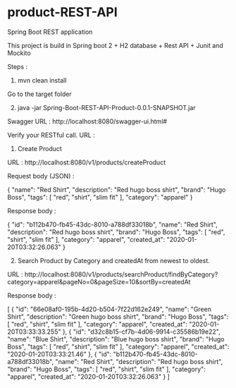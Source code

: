 # product-REST-API
Spring Boot REST application 

This project is build in Spring boot 2 + H2 database + Rest API + Junit and Mockito

Steps :

1) mvn clean install

Go to the target folder

2) java -jar Spring-Boot-REST-API-Product-0.0.1-SNAPSHOT.jar

Swagger URL : http://localhost:8080/swagger-ui.html#

Verify your RESTful call. URL :

1) Create Product 

URL : http://localhost:8080/v1/products/createProduct

Request body (JSON) :

{
  "name": "Red Shirt",
  "description": "Red hugo boss shirt",
  "brand": "Hugo Boss",
  "tags": [
    "red",
    "shirt",
    "slim fit"
  ],
  "category": "apparel"
}

Response body :

{
  "id": "b112b470-fb45-43dc-8010-a788df33018b",
  "name": "Red Shirt",
  "description": "Red hugo boss shirt",
  "brand": "Hugo Boss",
  "tags": [
    "red",
    "shirt",
    "slim fit"
  ],
  "category": "apparel",
  "created_at": "2020-01-20T03:32:26.063"
}

2) Search Product by Category and createdAt from newest to oldest.

URL : http://localhost:8080/v1/products/searchProduct/findByCategory?category=apparel&pageNo=0&pageSize=10&sortBy=createdAt

Response body :

[
  {
    "id": "66e08af0-195b-4d20-b504-7f22d162e249",
    "name": "Green Shirt",
    "description": "Green hugo boss shirt",
    "brand": "Hugo Boss",
    "tags": [
      "red",
      "shirt",
      "slim fit"
    ],
    "category": "apparel",
    "created_at": "2020-01-20T03:33:33.255"
  },
  {
    "id": "d32c8b15-cf7b-4d06-9914-c35586b19e22",
    "name": "Blue Shirt",
    "description": "Blue hugo boss shirt",
    "brand": "Hugo Boss",
    "tags": [
      "red",
      "shirt",
      "slim fit"
    ],
    "category": "apparel",
    "created_at": "2020-01-20T03:33:21.46"
  },
  {
    "id": "b112b470-fb45-43dc-8010-a788df33018b",
    "name": "Red Shirt",
    "description": "Red hugo boss shirt",
    "brand": "Hugo Boss",
    "tags": [
      "red",
      "shirt",
      "slim fit"
    ],
    "category": "apparel",
    "created_at": "2020-01-20T03:32:26.063"
  }
]
